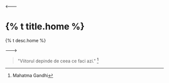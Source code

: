 <---
<div class="wrap mb">

  <h1>{% t title.home %}</h1>
  <p>{% t desc.home %}</p>

</div>
--->

>"Viitorul depinde de ceea ce faci azi." [^1]

[^1]: Mahatma Gandhi
